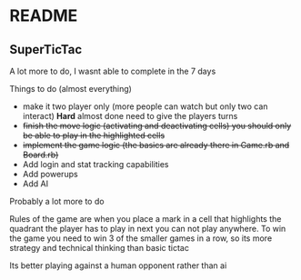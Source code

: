 # README

## SuperTicTac

A lot more to do, I wasnt able to complete in the 7 days

Things to do (almost everything)

- make it two player only (more people can watch but only two can interact) **Hard** almost done need to give the players turns
- ~~finish the move logic (activating and deactivating cells)  you should only be able to play in the highlighted cells~~
- ~~implement the game logic (the basics are already there in Game.rb and Board.rb)~~
- Add login and stat tracking capabilities
- Add powerups
- Add AI

Probably a lot more to do

Rules of the game are when you place a mark in a cell that highlights the quadrant the player has to play in next you can not play anywhere. 
To win the game you need to win 3 of the smaller games in a row, so its more strategy and technical thinking than basic tictac

Its better playing against a human opponent rather than ai



